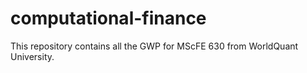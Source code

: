 # computational-finance

This repository contains all the GWP for MScFE 630 from WorldQuant University.
